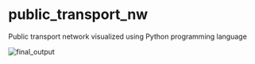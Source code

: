 # public_transport_nw
Public transport network visualized using Python programming language

![final_output](https://github.com/pranjal07pandey/public_transport_nw/assets/23711617/d2c13635-95ec-49a4-94b2-acb1430103ef)
